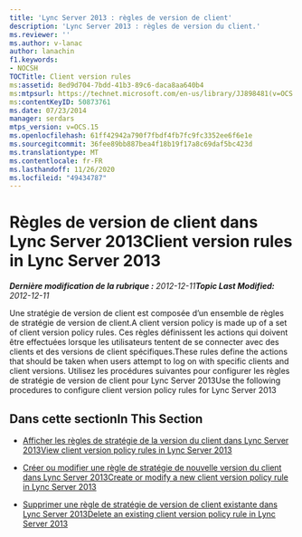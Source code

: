 ```yaml
---
title: 'Lync Server 2013 : règles de version de client'
description: 'Lync Server 2013 : règles de version du client.'
ms.reviewer: ''
ms.author: v-lanac
author: lanachin
f1.keywords:
- NOCSH
TOCTitle: Client version rules
ms:assetid: 8ed9d704-7bdd-41b3-89c6-daca8aa640b4
ms:mtpsurl: https://technet.microsoft.com/en-us/library/JJ898481(v=OCS.15)
ms:contentKeyID: 50873761
ms.date: 07/23/2014
manager: serdars
mtps_version: v=OCS.15
ms.openlocfilehash: 61ff42942a790f7fbdf4fb7fc9fc3352ee6f6e1e
ms.sourcegitcommit: 36fee89bb887bea4f18b19f17a8c69daf5bc423d
ms.translationtype: MT
ms.contentlocale: fr-FR
ms.lasthandoff: 11/26/2020
ms.locfileid: "49434787"
---
```

# <a name="client-version-rules-in-lync-server-2013"></a><span data-ttu-id="03336-103">Règles de version de client dans Lync Server 2013</span><span class="sxs-lookup"><span data-stu-id="03336-103">Client version rules in Lync Server 2013</span></span>

<div data-xmlns="http://www.w3.org/1999/xhtml">

<div class="topic" data-xmlns="http://www.w3.org/1999/xhtml" data-msxsl="urn:schemas-microsoft-com:xslt" data-cs="https://msdn.microsoft.com/">

<div data-asp="https://msdn2.microsoft.com/asp">



</div>

<div id="mainSection">

<div id="mainBody"><span data-ttu-id="03336-104">

<span> </span></span><span class="sxs-lookup"><span data-stu-id="03336-104">

<span> </span></span></span>

<span data-ttu-id="03336-105">_**Dernière modification de la rubrique :** 2012-12-11_</span><span class="sxs-lookup"><span data-stu-id="03336-105">_**Topic Last Modified:** 2012-12-11_</span></span>

<span data-ttu-id="03336-106">Une stratégie de version de client est composée d’un ensemble de règles de stratégie de version de client.</span><span class="sxs-lookup"><span data-stu-id="03336-106">A client version policy is made up of a set of client version policy rules.</span></span> <span data-ttu-id="03336-107">Ces règles définissent les actions qui doivent être effectuées lorsque les utilisateurs tentent de se connecter avec des clients et des versions de client spécifiques.</span><span class="sxs-lookup"><span data-stu-id="03336-107">These rules define the actions that should be taken when users attempt to log on with specific clients and client versions.</span></span> <span data-ttu-id="03336-108">Utilisez les procédures suivantes pour configurer les règles de stratégie de version de client pour Lync Server 2013</span><span class="sxs-lookup"><span data-stu-id="03336-108">Use the following procedures to configure client version policy rules for Lync Server 2013</span></span>

<div>

## <a name="in-this-section"></a><span data-ttu-id="03336-109">Dans cette section</span><span class="sxs-lookup"><span data-stu-id="03336-109">In This Section</span></span>

  - [<span data-ttu-id="03336-110">Afficher les règles de stratégie de la version du client dans Lync Server 2013</span><span class="sxs-lookup"><span data-stu-id="03336-110">View client version policy rules in Lync Server 2013</span></span>](lync-server-2013-view-client-version-policy-rules.md)

  - [<span data-ttu-id="03336-111">Créer ou modifier une règle de stratégie de nouvelle version du client dans Lync Server 2013</span><span class="sxs-lookup"><span data-stu-id="03336-111">Create or modify a new client version policy rule in Lync Server 2013</span></span>](lync-server-2013-create-or-modify-a-new-client-version-policy-rule.md)

  - [<span data-ttu-id="03336-112">Supprimer une règle de stratégie de version de client existante dans Lync Server 2013</span><span class="sxs-lookup"><span data-stu-id="03336-112">Delete an existing client version policy rule in Lync Server 2013</span></span>](lync-server-2013-delete-an-existing-client-version-policy-rule.md)

<span data-ttu-id="03336-113"></div>

</div>

<span> </span>

</div>

</div>

</span><span class="sxs-lookup"><span data-stu-id="03336-113"></div>

</div>

<span> </span>

</div>

</div>

</span></span></div>

